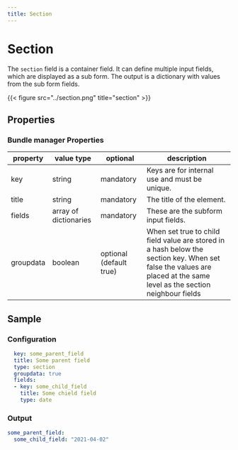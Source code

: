 ```yaml
---
title: Section
---
```


# Section

The `section` field is a container field. It can define multiple input fields,
which are displayed as a sub form. The output is a dictionary with values from
the sub form fields.

{{< figure src="../section.png" title="section" >}}

## Properties

### Bundle manager Properties

| property  | value type            | optional                | description                                                                                                                                                           |
|-----------|-----------------------|-------------------------|-----------------------------------------------------------------------------------------------------------------------------------------------------------------------|
| key       | string                | mandatory               | Keys are for internal use and must be unique.                                                                                                                         |
| title     | string                | mandatory               | The title of the element.                                                                                                                                             |
| fields    | array of dictionaries | mandatory               | These are the subform input fields.                                                                                                                                   |
| groupdata | boolean               | optional (default true) | When set true to child field value are stored in a hash below the section key. When set false the values are placed at the same level as the section neighbour fields |

## Sample

### Configuration

```yaml
  key: some_parent_field
  title: Some parent field
  type: section
  groupdata: true
  fields:
  - key: some_child_field
    title: Some chield field
    type: date
```

### Output

```yaml
some_parent_field:
  some_child_field: "2021-04-02"
```
